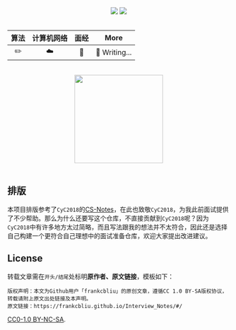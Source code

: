 <div align="center">
    <a href="https://frankcbliu.github.io/Interview_Notes"> <img src="https://badgen.net/badge/Interview_Notes/%E5%9C%A8%E7%BA%BF%E9%98%85%E8%AF%BB?icon=chrome&color=fe7d37"></a>
    <a href="#微信公众号"> <img src="https://badgen.net/badge/%E5%85%AC%E4%BC%97%E5%8F%B7/%E7%BC%96%E7%A8%8B%E5%85%85%E7%94%B5%E5%AE%9D?icon=rss&color=fe7d37"></a>
</div>
<br>



|   算法    | 计算机网络 |      面经       |        More         |
| :-------: | :--------: | :-------------: | :-----------------: |
| :pencil2: |  :cloud:   | :bookmark_tabs: | :pencil: Writing... |


<br>

<div align="center">
    <img src="https://s1.ax1x.com/2020/07/18/U2QjoD.png" width="200px">
</div>


<br>

## 排版

本项目排版参考了`CyC2018`的[CS-Notes](https://github.com/CyC2018/CS-Notes)，在此也致敬`CyC2018`，为我此前面试提供了不少帮助。那么为什么还要写这个仓库，不直接贡献到`CyC2018`呢？因为`CyC2018`中有许多地方太过简略，而且写法跟我的想法并不太符合，因此还是选择自己构建一个更符合自己理想中的面试准备仓库，欢迎大家提出改进建议。

## License

转载文章需在`开头/结尾`处标明**原作者、原文链接**，模板如下：

```
版权声明：本文为Github用户「frankcbliu」的原创文章，遵循CC 1.0 BY-SA版权协议，转载请附上原文出处链接及本声明。
原文链接：https://frankcbliu.github.io/Interview_Notes/#/
```

[CC0-1.0 BY-NC-SA](https://github.com/frankcbliu/Interview_Notes/blob/master/LICENSE).

